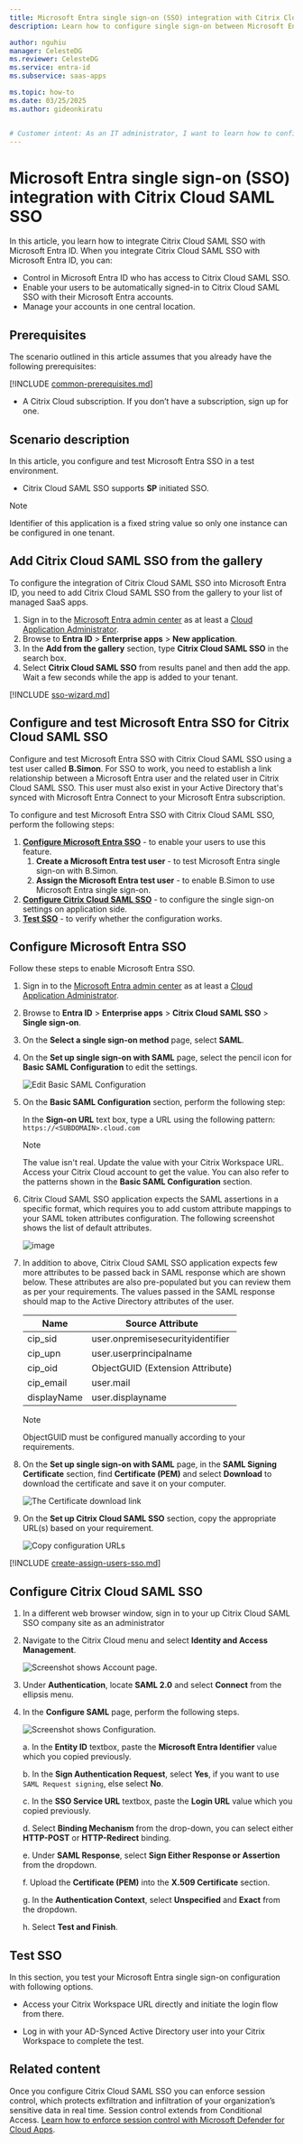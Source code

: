 ```yaml
---
title: Microsoft Entra single sign-on (SSO) integration with Citrix Cloud SAML SSO
description: Learn how to configure single sign-on between Microsoft Entra ID and Citrix Cloud SAML SSO.

author: nguhiu
manager: CelesteDG
ms.reviewer: CelesteDG
ms.service: entra-id
ms.subservice: saas-apps

ms.topic: how-to
ms.date: 03/25/2025
ms.author: gideonkiratu


# Customer intent: As an IT administrator, I want to learn how to configure single sign-on between Microsoft Entra ID and Citrix Cloud SAML SSO so that I can control who has access to Citrix Cloud SAML SSO, enable automatic sign-in with Microsoft Entra accounts, and manage my accounts in one central location.
---
```


# Microsoft Entra single sign-on (SSO) integration with Citrix Cloud SAML SSO

In this article,  you learn how to integrate Citrix Cloud SAML SSO with Microsoft Entra ID. When you integrate Citrix Cloud SAML SSO with Microsoft Entra ID, you can:

* Control in Microsoft Entra ID who has access to Citrix Cloud SAML SSO.
* Enable your users to be automatically signed-in to Citrix Cloud SAML SSO with their Microsoft Entra accounts.
* Manage your accounts in one central location.

## Prerequisites

The scenario outlined in this article assumes that you already have the following prerequisites:

[!INCLUDE [common-prerequisites.md](~/identity/saas-apps/includes/common-prerequisites.md)]
* A Citrix Cloud subscription. If you don’t have a subscription, sign up for one. 

## Scenario description

In this article,  you configure and test Microsoft Entra SSO in a test environment.

* Citrix Cloud SAML SSO supports **SP** initiated SSO.

> [!NOTE]
> Identifier of this application is a fixed string value so only one instance can be configured in one tenant.

## Add Citrix Cloud SAML SSO from the gallery

To configure the integration of Citrix Cloud SAML SSO into Microsoft Entra ID, you need to add Citrix Cloud SAML SSO from the gallery to your list of managed SaaS apps.

1. Sign in to the [Microsoft Entra admin center](https://entra.microsoft.com) as at least a [Cloud Application Administrator](~/identity/role-based-access-control/permissions-reference.md#cloud-application-administrator).
1. Browse to **Entra ID** > **Enterprise apps** > **New application**.
1. In the **Add from the gallery** section, type **Citrix Cloud SAML SSO** in the search box.
1. Select **Citrix Cloud SAML SSO** from results panel and then add the app. Wait a few seconds while the app is added to your tenant.

 [!INCLUDE [sso-wizard.md](~/identity/saas-apps/includes/sso-wizard.md)]

<a name='configure-and-test-azure-ad-sso-for-citrix-cloud-saml-sso'></a>

## Configure and test Microsoft Entra SSO for Citrix Cloud SAML SSO

Configure and test Microsoft Entra SSO with Citrix Cloud SAML SSO using a test user called **B.Simon**. For SSO to work, you need to establish a link relationship between a Microsoft Entra user and the related user in Citrix Cloud SAML SSO. This user must also exist in your Active Directory that's synced with Microsoft Entra Connect to your Microsoft Entra subscription.

To configure and test Microsoft Entra SSO with Citrix Cloud SAML SSO, perform the following steps:

1. **[Configure Microsoft Entra SSO](#configure-azure-ad-sso)** - to enable your users to use this feature.
    1. **Create a Microsoft Entra test user** - to test Microsoft Entra single sign-on with B.Simon.
    1. **Assign the Microsoft Entra test user** - to enable B.Simon to use Microsoft Entra single sign-on.
1. **[Configure Citrix Cloud SAML SSO](#configure-citrix-cloud-saml-sso)** - to configure the single sign-on settings on application side.
1. **[Test SSO](#test-sso)** - to verify whether the configuration works.

<a name='configure-azure-ad-sso'></a>

## Configure Microsoft Entra SSO

Follow these steps to enable Microsoft Entra SSO.

1. Sign in to the [Microsoft Entra admin center](https://entra.microsoft.com) as at least a [Cloud Application Administrator](~/identity/role-based-access-control/permissions-reference.md#cloud-application-administrator).
1. Browse to **Entra ID** > **Enterprise apps** > **Citrix Cloud SAML SSO** > **Single sign-on**.
1. On the **Select a single sign-on method** page, select **SAML**.
1. On the **Set up single sign-on with SAML** page, select the pencil icon for **Basic SAML Configuration** to edit the settings.

   ![Edit Basic SAML Configuration](common/edit-urls.png)

1. On the **Basic SAML Configuration** section, perform the following step:

    In the **Sign-on URL** text box, type a URL using the following pattern:
    `https://<SUBDOMAIN>.cloud.com`

	> [!NOTE]
	> The value isn't real. Update the value with your Citrix Workspace URL. Access your Citrix Cloud account to get the value. You can also refer to the patterns shown in the **Basic SAML Configuration** section.

1. Citrix Cloud SAML SSO application expects the SAML assertions in a specific format, which requires you to add custom attribute mappings to your SAML token attributes configuration. The following screenshot shows the list of default attributes.

	![image](common/default-attributes.png)

1. In addition to above, Citrix Cloud SAML SSO application expects few more attributes to be passed back in SAML response which are shown below. These attributes are also pre-populated but you can review them as per your requirements. The values passed in the SAML response should map to the Active Directory attributes of the user.
	
	| Name | Source Attribute |
	| -----|-----|
	| cip_sid | user.onpremisesecurityidentifier |
	| cip_upn | user.userprincipalname |
	| cip_oid | ObjectGUID (Extension Attribute) |
	| cip_email | user.mail |
	| displayName | user.displayname |

	> [!NOTE]
	> ObjectGUID must be configured manually according to your requirements.

1. On the **Set up single sign-on with SAML** page, in the **SAML Signing Certificate** section,  find **Certificate (PEM)** and select **Download** to download the certificate and save it on your computer.

	![The Certificate download link](common/certificate-base64-download.png)

1. On the **Set up Citrix Cloud SAML SSO** section, copy the appropriate URL(s) based on your requirement.

	![Copy configuration URLs](common/copy-configuration-urls.png)

<a name='create-an-azure-ad-test-user'></a>

[!INCLUDE [create-assign-users-sso.md](~/identity/saas-apps/includes/create-assign-users-sso.md)]

## Configure Citrix Cloud SAML SSO

1. In a different web browser window, sign in to your up Citrix Cloud SAML SSO company site as an administrator

1. Navigate to the Citrix Cloud menu and select **Identity and Access Management**.

	![Screenshot shows Account page.](./media/citrix-cloud-saml-sso-tutorial/menu.png "Account") 

1. Under **Authentication**, locate **SAML 2.0** and select **Connect** from the ellipsis menu.

1. In the **Configure SAML** page, perform the following steps.

	![Screenshot shows Configuration.](./media/citrix-cloud-saml-sso-tutorial/connect.png "Configuration")

	a. In the **Entity ID** textbox, paste the **Microsoft Entra Identifier** value which you copied previously.

	b. In the **Sign Authentication Request**, select **Yes**, if you want to use `SAML Request signing`, else select **No**.

	c. In the **SSO Service URL** textbox, paste the **Login URL** value which you copied previously.

	d. Select **Binding Mechanism** from the drop-down, you can select either **HTTP-POST** or **HTTP-Redirect** binding.

	e. Under **SAML Response**, select **Sign Either Response or Assertion** from the dropdown.

	f. Upload the **Certificate (PEM)** into the **X.509 Certificate** section.

	g. In the **Authentication Context**, select **Unspecified** and **Exact**  from the dropdown.

	h. Select **Test and Finish**.

## Test SSO 

In this section, you test your Microsoft Entra single sign-on configuration with following options. 

* Access your Citrix Workspace URL directly and initiate the login flow from there.

* Log in with your AD-Synced Active Directory user into your Citrix Workspace to complete the test.

## Related content

Once you configure Citrix Cloud SAML SSO you can enforce session control, which protects exfiltration and infiltration of your organization’s sensitive data in real time. Session control extends from Conditional Access. [Learn how to enforce session control with Microsoft Defender for Cloud Apps](/cloud-app-security/proxy-deployment-aad).
